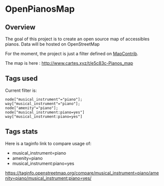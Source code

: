 # OpenPianosMap

## Overview

The goal of this project is to create an open source map of accessibles pianos. Data will be hosted on OpenStreetMap

For the moment, the project is just a filter defined on [MapContrib](https://github.com/MapContrib/MapContrib).

The map is here :
http://www.cartes.xyz/t/e5c83c-Pianos_map

## Tags used

Current filter is:

```
node["musical_instrument"="piano"];
way["musical_instrument"="piano"];
node["amenity"="piano"];
node["musical_instrument:piano=yes"]
way["musical_instrument:piano=yes"]
```

## Tags stats

Here is a taginfo link to compare usage of:
  - musical_instrument=piano
  - amenity=piano
  - musical_instrument:piano=yes

https://taginfo.openstreetmap.org/compare/musical_instrument=piano/amenity=piano/musical_instrument:piano=yes/
